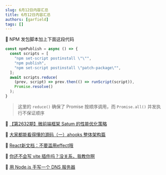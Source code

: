 ```yaml
---
slug: 6月12日内容汇总
title: 6月12日内容汇总
authors: [garfield]
tags: []
---
```


📒 NPM 发包脚本加上下面这段代码

```js
const npmPublish = async () => {
  const scripts = [
    "npm set-script postinstall \"\"",
    "npm publish",
    "npm set-script postinstall \"patch-package\"",
  ];
  await scripts.reduce(
    (prev, script) => prev.then(() => runScript(script)),
    Promise.resolve()
  );
}
```

> 这里的 `reduce()` 确保了 Promise 按顺序调用，而 `Promise.all()` 并发执行不保证顺序

📒 [【第2632期】微前端框架 Satum 的性能优化策略](https://mp.weixin.qq.com/s/LMSveysC0re7A0sbvvImuw)

📒 [大家都能看得懂的源码（一）ahooks 整体架构篇](https://mp.weixin.qq.com/s/lApEUTzOsdbvMeRUXcTneg)

📒 [React新文档：不要滥用effect哦](https://mp.weixin.qq.com/s/h7GiH_s8e8wM0CDS_tF_3w)

📒 [你还不会写 vite 插件吗？没关系，我教你啊](https://juejin.cn/post/7103165205483356168)

📒 [用 Node.js 手写一个 DNS 服务器](https://mp.weixin.qq.com/s/Gl94ISY5N4BYyYmVT9-QFQ)
